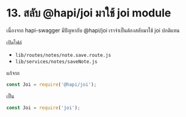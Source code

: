 
# 13. สลับ @hapi/joi มาใช้ joi module

เนื่องจาก hapi-swagger มีปัญหากับ @hapi/joi เราจำเป็นต้องสลับมาใช้ joi ปกติแทน

เปิดไฟล์ 
- `lib/routes/notes/note.save.route.js` 
- `lib/services/notes/saveNote.js`

แก้จาก

```js
const Joi = require('@hapi/joi');
```

เป็น

```js
const Joi = require('joi');
```